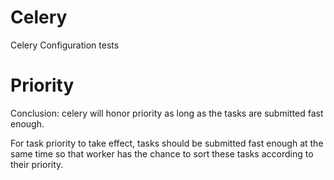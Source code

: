 # Celery
Celery Configuration tests

# Priority

Conclusion: celery will honor priority as long as the tasks are submitted fast enough.

For task priority to take effect, tasks should be submitted fast enough at the same time so that worker has the chance
to sort these tasks according to their priority.


